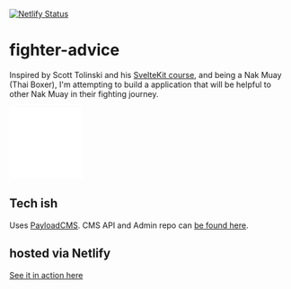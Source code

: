 [![Netlify Status](https://api.netlify.com/api/v1/badges/e6697a39-5674-4bbe-93c9-e92e482c2316/deploy-status)](https://app.netlify.com/sites/barbajoe-fighter-advice/deploys)

# fighter-advice

Inspired by Scott Tolinski and his [SvelteKit course](https://levelup.video/tutorials/sveltekit/), and being a Nak Muay (Thai Boxer), I'm attempting to build a application that will be helpful to other Nak Muay in their fighting journey.

![cartoon mongkong](./static/favicon-white.png)

## Tech ish

Uses [PayloadCMS](https://payloadcms.com). CMS API and Admin repo can [be found here](https://github.com/Barbacoa08/fighter-advice-cms).

## hosted via Netlify

[See it in action here](https://fighter-advice.barbajoe.tech/)
